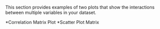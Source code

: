 This section provides examples of two plots that show the interactions between multiple variables in your dataset.

*Correlation Matrix Plot
*Scatter Plot Matrix